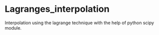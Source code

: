 # Lagranges_interpolation
Interpolation using the lagrange technique with the help of python scipy module.
